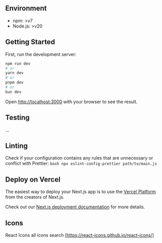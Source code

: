 ## Environment

- npm: >v7
- Node.js: >v20

## Getting Started

First, run the development server:

```bash
npm run dev
# or
yarn dev
# or
pnpm dev
# or
bun dev
```

Open [http://localhost:3000](http://localhost:3000) with your browser to see the result.

## Testing

...

## Linting

Check if your configuration contains any rules that are unnecessary or conflict with Prettier:
`bash
    npx eslint-config-prettier path/to/main.js
    `

## Deploy on Vercel

The easiest way to deploy your Next.js app is to use the [Vercel Platform](https://vercel.com/new?utm_medium=default-template&filter=next.js&utm_source=create-next-app&utm_campaign=create-next-app-readme) from the creators of Next.js.

Check out our [Next.js deployment documentation](https://nextjs.org/docs/deployment) for more details.

## Icons

React Icons all icons search [https://react-icons.github.io/react-icons/]
